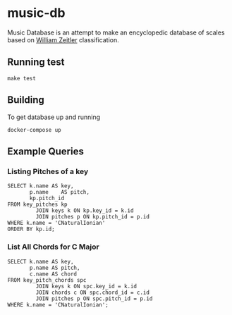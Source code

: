 # music-db

Music Database is an attempt to make an encyclopedic database of scales based on [William Zeitler](https://allthescales.org) classification.

## Running test

```shell
make test
```
## Building

To get database up and running

```shell
docker-compose up
```

## Example Queries
### Listing Pitches of a key

```postgresql
SELECT k.name AS key,
       p.name    AS pitch,
       kp.pitch_id
FROM key_pitches kp
         JOIN keys k ON kp.key_id = k.id
         JOIN pitches p ON kp.pitch_id = p.id
WHERE k.name = 'CNaturalIonian'
ORDER BY kp.id;
```

### List All Chords for C Major

```postgresql
SELECT k.name AS key,
       p.name AS pitch,
       c.name AS chord
FROM key_pitch_chords spc
         JOIN keys k ON spc.key_id = k.id
         JOIN chords c ON spc.chord_id = c.id
         JOIN pitches p ON spc.pitch_id = p.id
WHERE k.name = 'CNaturalIonian';
```